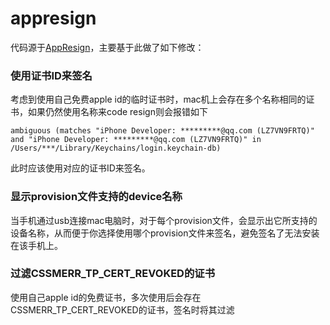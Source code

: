 # appresign


代码源于[AppResign](https://github.com/Urinx/iOSAppHook/tree/master/AppResign)，主要基于此做了如下修改：

### 使用证书ID来签名
考虑到使用自己免费apple id的临时证书时，mac机上会存在多个名称相同的证书，如果仍然使用名称来code resign则会报错如下

```
ambiguous (matches "iPhone Developer: *********@qq.com (LZ7VN9FRTQ)" and "iPhone Developer: *********@qq.com (LZ7VN9FRTQ)" in /Users/***/Library/Keychains/login.keychain-db)
```

此时应该使用对应的证书ID来签名。


### 显示provision文件支持的device名称 
当手机通过usb连接mac电脑时，对于每个provision文件，会显示出它所支持的设备名称，从而便于你选择使用哪个provision文件来签名，避免签名了无法安装在该手机上。


### 过滤CSSMERR_TP_CERT_REVOKED的证书

使用自己apple id的免费证书，多次使用后会存在CSSMERR_TP_CERT_REVOKED的证书，签名时将其过滤

